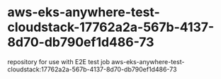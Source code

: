 # aws-eks-anywhere-test-cloudstack-17762a2a-567b-4137-8d70-db790ef1d486-73
repository for use with E2E test job aws-eks-anywhere-test-cloudstack:17762a2a-567b-4137-8d70-db790ef1d486-73
